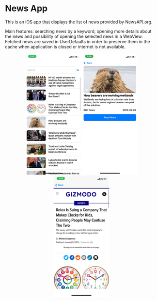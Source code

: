# News App

This is an iOS app that displays the list of news provided by NewsAPI.org.

Main features: searching news by a keyword, opening more details about the news and possibility of opening the selected news in a WebView. Fetched news are saved in UserDefaults in order to preserve them in the cache when application is closed or internet is not available.



<p align="middle">
<img src="assets/first-page.jpg" alt="first-page" title="Optional title" height="400">
<img src="assets/details.jpg" alt="details" title="Optional title" height="400">
<img src="assets/web-view.jpg" alt="webview" title="Optional title" height="400">
</p>
